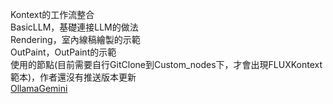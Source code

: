 Kontext的工作流整合  
BasicLLM，基礎連接LLM的做法  
Rendering，室內線稿繪製的示範  
OutPaint，OutPaint的示範   
使用的節點(目前需要自行GitClone到Custom_nodes下，才會出現FLUXKontext範本)，作者還沒有推送版本更新   
[OllamaGemini](https://github.com/al-swaiti/ComfyUI-OllamaGemini)
